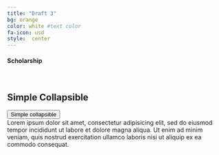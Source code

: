 ```yaml
---
title: "Draft 3"
bg: orange
color: white #text color
fa-icon: usd
style:  center
---
```

#### Scholarship 
&nbsp;
<!DOCTYPE html>
<html>
<head>
  <meta name="viewport" content="width=device-width, initial-scale=1">
  <link rel="stylesheet" href="http://maxcdn.bootstrapcdn.com/bootstrap/3.3.5/css/bootstrap.min.css">
  <script src="https://ajax.googleapis.com/ajax/libs/jquery/1.11.3/jquery.min.js"></script>
  <script src="http://maxcdn.bootstrapcdn.com/bootstrap/3.3.5/js/bootstrap.min.js"></script>
</head>
<body>

<div class="container">
  <h2>Simple Collapsible</h2>
  <button type="button" class="btn btn-info" data-toggle="collapse" data-target="#demo">Simple collapsible</button>
  <div id="demo" class="collapse in">
    Lorem ipsum dolor sit amet, consectetur adipisicing elit,
    sed do eiusmod tempor incididunt ut labore et dolore magna aliqua. Ut enim ad minim veniam,
    quis nostrud exercitation ullamco laboris nisi ut aliquip ex ea commodo consequat.
  </div>
</div>
    
</body>
</html>
